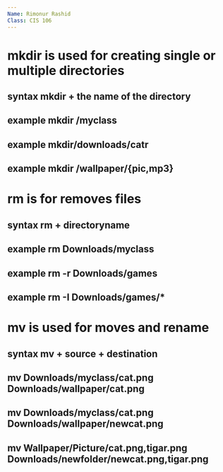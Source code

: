 ```yaml
---
Name: Rimonur Rashid
Class: CIS 106
---
```


# mkdir is used for creating single or multiple directories 

## syntax mkdir + the name of the directory 

## example mkdir /myclass

## example mkdir/downloads/catr

## example mkdir /wallpaper/{pic,mp3}

# rm is for removes files 

## syntax rm + directoryname 

## example rm Downloads/myclass

## example rm -r Downloads/games 

## example rm -I Downloads/games/*

# mv is used for moves and rename 

## syntax mv + source + destination 

## mv Downloads/myclass/cat.png Downloads/wallpaper/cat.png

## mv Downloads/myclass/cat.png Downloads/wallpaper/newcat.png

## mv Wallpaper/Picture/cat.png,tigar.png Downloads/newfolder/newcat.png,tigar.png